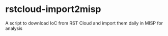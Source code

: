 # rstcloud-import2misp
A script to download IoC from RST Cloud and import them daily in MISP for analysis
